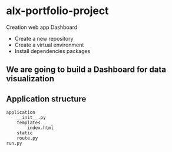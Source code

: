 # alx-portfolio-project
Creation web app Dashboard

* Create a new repository
* Create a virtual environment
* Install dependencies packages

## We are going to build a Dashboard for data visualization

## Application structure
    application
        __init__.py
        templates
            index.html
        static
        route.py
    run.py
